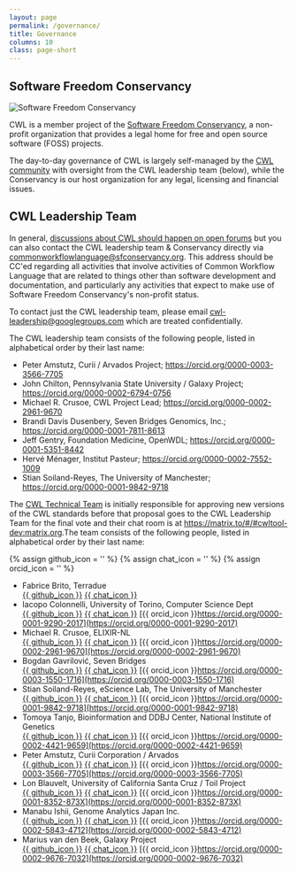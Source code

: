```yaml
---
layout: page
permalink: /governance/
title: Governance
columns: 10
class: page-short
---
```


## Software Freedom Conservancy

![Software Freedom Conservancy](/assets/img/conservancy-header.svg)

CWL is a member project of the [Software Freedom Conservancy](https://sfconservancy.org/), a non-profit organization that provides a legal home for free and open source software (FOSS) projects.

The day-to-day governance of CWL is largely self-managed by the [CWL community](/community/) with oversight from the CWL leadership team (below), while the Conservancy is our host organization for any legal, licensing and financial issues.

## CWL Leadership Team

In general, [discussions about CWL should happen on open forums](https://www.commonwl.org/community/) but you can also contact the CWL leadership team & Conservancy directly via <commonworkflowlanguage@sfconservancy.org>. This address should be CC'ed regarding all activities that involve activities of Common Workflow Language that are related to things other than software development and documentation, and particularly any activities that expect to make use of Software Freedom Conservancy's non-profit status.

To contact just the CWL leadership team, please email <cwl-leadership@googlegroups.com> which are treated confidentially.

The CWL leadership team consists of the following people, listed in alphabetical order by their last name:

*   Peter Amstutz, Curii / Arvados Project; <https://orcid.org/0000-0003-3566-7705>
*   John Chilton, Pennsylvania State University / Galaxy Project; <https://orcid.org/0000-0002-6794-0756>
*   Michael R. Crusoe, CWL Project Lead; <https://orcid.org/0000-0002-2961-9670>
*   Brandi Davis Dusenbery, Seven Bridges Genomics, Inc.; <https://orcid.org/0000-0001-7811-8613>
*   Jeff Gentry, Foundation Medicine, OpenWDL; <https://orcid.org/0000-0001-5351-8442>
*   Hervé Ménager, Institut Pasteur; <https://orcid.org/0000-0002-7552-1009>
*   Stian Soiland-Reyes, The University of Manchester; <https://orcid.org/0000-0001-9842-9718>

The [CWL Technical Team](https://github.com/orgs/common-workflow-language/teams/tech_team) is initially responsible for approving new versions of the CWL standards before that proposal goes to the CWL Leadership Team for the final vote and their chat room is at <https://matrix.to/#/#cwltool-dev:matrix.org>.The team consists of the following people, listed in alphabetical order by their last name:

{% assign github_icon = '<i class="fab fa-github govern-icon" alt="GitHub logo" title="GitHub Profile"></i>' %}
{% assign chat_icon = '<i class="fas fa-comment govern-icon" alt="chat icon" title="Matrix Profile"></i>' %}
{% assign orcid_icon = '<i class="fab fa-orcid govern-icon" alt="ORCID icon" title="ORCID Profile"></i>' %}

* Fabrice Brito, Terradue<br class="mobile-br" />
  [{{ github_icon }}](https://github.com/fabricebrito)
  [{{ chat_icon }}](https://matrix.to/#/@fabrito:matrix.org)
* Iacopo Colonnelli, University of Torino, Computer Science Dept<br class="mobile-br" />
  [{{ github_icon }}](https://github.com/glassofwhiskey)
  [{{ chat_icon }}](https://matrix.to/#/@glassofwhiskey:matrix.org)
  [{{ orcid_icon }}https://orcid.org/0000-0001-9290-2017](https://orcid.org/0000-0001-9290-2017)
* Michael R. Crusoe, ELIXIR-NL<br class="mobile-br" />
  [{{ github_icon }}](https://github.com/mr-c)
  [{{ chat_icon }}](https://matrix.to/#/@mr-c:matrix.org)
  [{{ orcid_icon }}https://orcid.org/0000-0002-2961-9670](https://orcid.org/0000-0002-2961-9670)
* Bogdan Gavrilović, Seven Bridges<br class="mobile-br" />
  [{{ github_icon }}](https://github.com/bogdang989)
  [{{ chat_icon }}](https://matrix.to/#/@bogdan_gavrilovic:matrix.org)
  [{{ orcid_icon }}https://orcid.org/0000-0003-1550-1716](https://orcid.org/0000-0003-1550-1716)
* Stian Soiland-Reyes, eScience Lab, The University of Manchester<br class="mobile-br" />
  [{{ github_icon }}](https://github.com/stain)
  [{{ chat_icon }}](https://matrix.to/#/@soilandreyes:matrix.org)
  [{{ orcid_icon }}https://orcid.org/0000-0001-9842-9718](https://orcid.org/0000-0001-9842-9718)
* Tomoya Tanjo, Bioinformation and DDBJ Center, National Institute of Genetics<br class="mobile-br" />
  [{{ github_icon }}](https://github.com/tom-tan)
  [{{ chat_icon }}](https://matrix.to/#/@tom-tan:matrix.org)
  [{{ orcid_icon }}https://orcid.org/0000-0002-4421-9659](https://orcid.org/0000-0002-4421-9659)
* Peter Amstutz, Curii Corporation / Arvados<br class="mobile-br" />
  [{{ github_icon }}](https://github.com/tetron)
  [{{ chat_icon }}](https://matrix.to/#/@tetron:matrix.org)
  [{{ orcid_icon }}https://orcid.org/0000-0003-3566-7705](https://orcid.org/0000-0003-3566-7705)
* Lon Blauvelt, University of California Santa Cruz / Toil Project<br class="mobile-br" />
  [{{ github_icon }}](https://github.com/DailyDreaming)
  [{{ chat_icon }}](https://matrix.to/#/@dailydreaming:matrix.org)
  [{{ orcid_icon }}https://orcid.org/0000-0001-8352-873X](https://orcid.org/0000-0001-8352-873X)
* Manabu Ishii, Genome Analytics Japan Inc.<br class="mobile-br" />
  [{{ github_icon }}](https://github.com/manabuishii)
  [{{ chat_icon }}](https://matrix.to/#/@manabuisii:matrix.org)
  [{{ orcid_icon }}https://orcid.org/0000-0002-5843-4712](https://orcid.org/0000-0002-5843-4712)
* Marius van den Beek, Galaxy Project<br class="mobile-br" />
  [{{ github_icon }}](https://github.com/mvdbeek)
  [{{ chat_icon }}](https://matrix.to/#/@mvdbeek:matrix.org)
  [{{ orcid_icon }}https://orcid.org/0000-0002-9676-7032](https://orcid.org/0000-0002-9676-7032)

